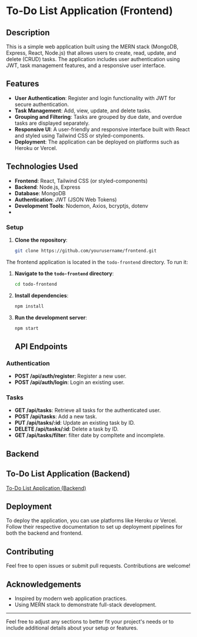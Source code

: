 # To-Do List Application (Frontend)

## Description

This is a simple web application built using the MERN stack (MongoDB, Express, React, Node.js) that allows users to create, read, update, and delete (CRUD) tasks. The application includes user authentication using JWT, task management features, and a responsive user interface.

## Features

- **User Authentication**: Register and login functionality with JWT for secure authentication.
- **Task Management**: Add, view, update, and delete tasks.
- **Grouping and Filtering**: Tasks are grouped by due date, and overdue tasks are displayed separately.
- **Responsive UI**: A user-friendly and responsive interface built with React and styled using Tailwind CSS or styled-components.
- **Deployment**: The application can be deployed on platforms such as Heroku or Vercel.

## Technologies Used

- **Frontend**: React, Tailwind CSS (or styled-components)
- **Backend**: Node.js, Express
- **Database**: MongoDB
- **Authentication**: JWT (JSON Web Tokens)
- **Development Tools**: Nodemon, Axios, bcryptjs, dotenv
- 
### Setup

1. **Clone the repository**:

    ```sh
    git clone https://github.com/yourusername/frontend.git
    ```
    
The frontend application is located in the `todo-frontend` directory. To run it:

1. **Navigate to the `todo-frontend` directory**:

    ```sh
    cd todo-frontend
    ```

2. **Install dependencies**:

    ```sh
    npm install
    ```

3. **Run the development server**:

    ```sh
    npm start
    ```
   ## API Endpoints

### Authentication

- **POST /api/auth/register**: Register a new user.
- **POST /api/auth/login**: Login an existing user.

### Tasks

- **GET /api/tasks**: Retrieve all tasks for the authenticated user.
- **POST /api/tasks**: Add a new task.
- **PUT /api/tasks/:id**: Update an existing task by ID.
- **DELETE /api/tasks/:id**: Delete a task by ID.
- **GET /api/tasks/filter**: filter date by compltete and incomplete.

## Backend

## To-Do List Application (Backend)
   <a href="https://github.com/LakshanChinthaka/todo-backend.git">To-Do List Application (Backend)</a> 

## Deployment

To deploy the application, you can use platforms like Heroku or Vercel. Follow their respective documentation to set up deployment pipelines for both the backend and frontend.

## Contributing

Feel free to open issues or submit pull requests. Contributions are welcome!


## Acknowledgements

- Inspired by modern web application practices.
- Using MERN stack to demonstrate full-stack development.

---

Feel free to adjust any sections to better fit your project's needs or to include additional details about your setup or features.

